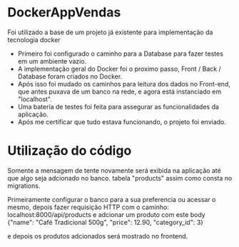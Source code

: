 # DockerAppVendas

Foi utilizado a base de um projeto já existente para implementação da tecnologia docker

- Primeiro foi configurado o caminho para a Database para fazer testes em um ambiente vazio.
- A implementação geral do Docker foi o proximo passo, Front / Back / Database foram criados no Docker.
- Após isso foi mudado os caminhos para leitura dos dados no Front-end, que antes puxava de um banco na rede, e agora está instanciado em "localhost".
- Uma bateria de testes foi feita para assegurar as funcionalidades da aplicação.
- Após me certificar que tudo estava funcionando, o projeto foi enviado.

# Utilização do código

Somente a mensagem de tente novamente será exibida na aplicação até que algo seja adcionado no banco. tabela "products" assim como consta no migrations.

Primeiramente configurar o banco para a sua preferencia ou acessar o mesmo, depois fazer requisição HTTP com o caminho:
localhost:8000/api/products e adcionar um produto com este body {"name": "Café Tradicional 500g", "price": 12.90, "category_id": 3}

e depois os produtos adcionados será mostrado no frontend.
